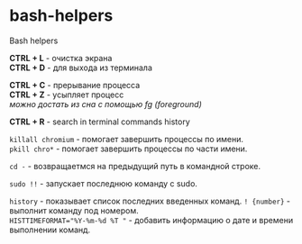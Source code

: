 # bash-helpers
Bash helpers

**CTRL + L** - очистка экрана  
**CTRL + D** - для выхода из терминала  
  
**CTRL + C** - прерывание процесса  
**CTRL + Z** - усыпляет процесс  
	*можно достать из сна с помощью fg (foreground)*
	
**CTRL + R** - search in terminal commands history  
	
	
`killall chromium` - помогает завершить процессы по имени.  
`pkill chro*` - помогает завершить процессы по части имени.  

`cd -` - возвращаетмся на предыдущий путь в командной строке.  

`sudo !!` - запускает последнюю команду с sudo.  

`history` - показывает список последних введенных команд.  `! {number}` - выполнит команду под номером.  
`HISTTIMEFORMAT="%Y-%m-%d %T "` - добавить информацию о дате и времени выполнении команд.
